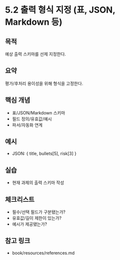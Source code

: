 # 5.2 출력 형식 지정 (표, JSON, Markdown 등)

## 목적
예상 출력 스키마를 선제 지정한다.

## 요약
평가/후처리 용이성을 위해 형식을 고정한다.

## 핵심 개념
- 표/JSON/Markdown 스키마
- 필드 정의/유효값/예시
- 파서/자동화 연계

## 예시
- JSON: { title, bullets[5], risk[3] }

## 실습
- 현재 과제의 출력 스키마 작성

## 체크리스트
- 필수/선택 필드가 구분됐는가?
- 유효값/길이 제한이 있는가?
- 예시가 제공됐는가?

## 참고 링크
- book/resources/references.md
